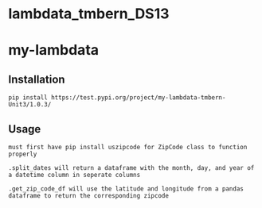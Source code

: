 # lambdata_tmbern_DS13
# my-lambdata


## Installation

```
pip install https://test.pypi.org/project/my-lambdata-tmbern-Unit3/1.0.3/ 
```

## Usage
```
must first have pip install uszipcode for ZipCode class to function properly

.split_dates will return a dataframe with the month, day, and year of a datetime column in seperate columns

.get_zip_code_df will use the latitude and longitude from a pandas dataframe to return the corresponding zipcode


```



